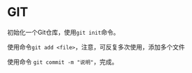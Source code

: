 # GIT

初始化一个Git仓库，使用`git init`命令。

使用命令`git add <file>`，注意，可反复多次使用，添加多个文件

使用命令 `git commit -m "说明"`，完成。
